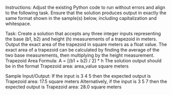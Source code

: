 
Instructions:
Adjust the existing Python code to run without errors and align to the following task. Ensure that the solution produces output in exactly the same format shown in the sample(s) below, including capitalization and whitespace.
 
Task:
Create a solution that accepts any three integer inputs representing the base (b1, b2) and height (h) measurements of a trapezoid in meters. Output the exact area of the trapezoid in square meters as a float value. The exact area of a trapezoid can be calculated by finding the average of the two base measurements, then multiplying by the height measurement.
Trapezoid Area Formula:
A = [(b1 + b2) / 2] * h
The solution output should be in the format
Trapezoid area: area_value square meters
 
Sample Input/Output:
If the input is
3
4
5
then the expected output is
Trapezoid area: 17.5 square meters
Alternatively, if the input is
3
5
7
then the expected output is
Trapezoid area: 28.0 square meters